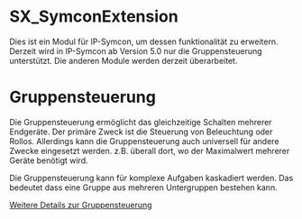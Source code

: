 # SX_SymconExtension

Dies ist ein Modul für IP-Symcon, um dessen funktionalität zu erweitern. Derzeit wird in IP-Symcon ab Version 5.0 nur die Gruppensteuerung unterstützt. Die anderen Module werden derzeit überarbeitet.

# Gruppensteuerung
Die Gruppensteuerung ermöglicht das gleichzeitige Schalten mehrerer Endgeräte. Der primäre Zweck ist die Steuerung von Beleuchtung oder Rollos. Allerdings kann die Gruppensteuerung auch universell für andere Zwecke eingesetzt werden. z.B. überall dort, wo der Maximalwert mehrerer Geräte benötigt wird.

Die Gruppensteuerung kann für komplexe Aufgaben kaskadiert werden. Das bedeutet dass eine Gruppe aus mehreren Untergruppen bestehen kann.

[Weitere Details zur Gruppensteuerung](https://github.com/styletronix/SX_SymconExtension/blob/alpha/Gruppensteuerung/Readme.md)
